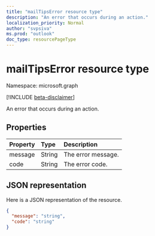 ```yaml
---
title: "mailTipsError resource type"
description: "An error that occurs during an action."
localization_priority: Normal
author: "svpsiva"
ms.prod: "outlook"
doc_type: resourcePageType
---
```


# mailTipsError resource type

Namespace: microsoft.graph

[!INCLUDE [beta-disclaimer](../../includes/beta-disclaimer.md)]

An error that occurs during an action.

## Properties
| Property	   | Type	|Description|
|:-----|:-----|:-----|
| message | String | The error message. |
| code | String | The error code. |

## JSON representation

Here is a JSON representation of the resource.

<!-- {
  "blockType": "resource",
  "optionalProperties": [

  ],
  "@odata.type": "microsoft.graph.mailTipsError"
}-->

```json
{
  "message": "string",
  "code": "string"
}

```

<!-- uuid: 8fcb5dbc-d5aa-4681-8e31-b001d5168d79
2015-10-25 14:57:30 UTC -->
<!--
{
  "type": "#page.annotation",
  "description": "mailTipsError resource",
  "keywords": "",
  "section": "documentation",
  "tocPath": "",
  "suppressions": []
}
-->



